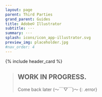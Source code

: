 ```yaml
---
layout: page
parent: Third Parties
grand_parent: Guides
title: Adobe© Illustrator
subtitle: ···
summary: ···
splash: icons/icon_app-illustrator.svg
preview_img: placeholder.jpg
#nav_order: 4
---
```


{% include header_card %}

>## WORK IN PROGRESS.
>Come back later (～￣▽￣)～ 
{: .error}